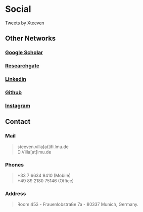 # Social


<twitter>
<a class="twitter-timeline" data-height="1024" data-tweet-limit=5 vdata-chrome="noheader noborders" data-link-color="#19CF86" href="https://twitter.com/steevenvs?ref_src=twsrc%5Etfw">Tweets by Xteeven</a> 
</twitter>



## Other Networks

### [Google Scholar](https://scholar.google.com/citations?view_op=list_works&hl=en&user=j6rFI50AAAAJ&gmla=AJsN-F43L6BhCs7R86McoSpAPqGiopQpO2t_vYJ_I-GUWEc7iR_AZAg7mxVGo5xDQC1jzEY_2Bpo9CJmSS06tZ-O2LlKheJ4ThLLXbbriDRQQtAdKGYP7UkxB6xRRBp6IRak3kOe9bGk)
### [Researchgate](https://www.researchgate.net/profile/David_Villa_Salazar)
### [Linkedin](https://fr.linkedin.com/in/steevenv)
### [Github](https://github.com/xteeven)
### [Instagram](https://www.instagram.com/xteevenv/)


## Contact

### Mail

> steeven.villa[at]ifi.lmu.de   
> D.Villa[at]lmu.de

### Phones

> +33 7 6634 9410 (Mobile)  
> +49 89 2180 75146 (Office)

### Address 

> Room 453 - Frauenlobstraße 7a - 80337 Munich, Germany.

